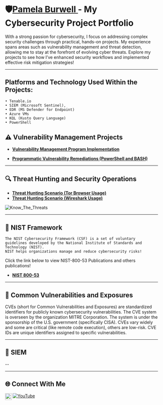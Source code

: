 # 🛡️<a href="https://www.linkedin.com/in/pam-b-b8453188/">Pamela Burwell </a> - My Cybersecurity Project Portfolio

With a strong passion for cybersecurity, I focus on addressing complex security challenges through practical, hands-on projects. My experience spans areas such as vulnerability management and threat detection, allowing me to stay at the forefront of evolving cyber threats. Explore my projects to see how I’ve enhanced security workflows and implemented effective risk mitigation strategies!

---
## Platforms and Technology Used Within the Projects: 
  	• Tenable.io
  	• SIEM (Microsoft Sentinel),
  	• EDR (MS Defender for Endpoint)
  	• Azure VMs
    • KQL (Kusto Query Language)
    • PowerShell
    
    
## ⚠️ Vulnerability Management Projects

- **[Vulnerability Management Program Implementation](https://github.com/PDB65/Vulnerability-Management-Program)**


- **[Programmatic Vulnerability Remediations (PowerShell and BASH)](https://github.com/joshcybertest/programmatic-vulnerability-remediations)**
---
## 🔍 Threat Hunting and Security Operations

- **[Threat Hunting Scenario (Tor Browser Usage)](https://github.com/PDB65/threat-hunting-scenario-tor)**
- **[Threat Hunting Scenario (Wireshark Usage)](https://github.com/PDB65/threat-hunting)**
  
![Know_The_Threats](https://github.com/user-attachments/assets/40804676-273d-42ff-afeb-fd0e9d0fb674)



---
## 🔑 NIST Framework
    The NIST Cybersecurity Framework (CSF) is a set of voluntary guidelines developed by the National Institute of Standards and Technology (NIST).
    NIST helps organizations manage and reduce cybersecurity risks! 
    
  Click the link below to view NIST-800-53 Publications and others publications! 
 - **[NIST 800-53](https://github.com/PDB65/NIST-800-53)**

---

## 🚨 Common Vulnerabilities and Exposures
  
  CVEs (short for Common Vulnerabilities and Exposures) are standardized identifiers for publicly known cybersecurity vulnerabilities.
  The CVE system is overseen by the organization MITRE Corporation. The system is under the sponsorship of the U.S. government (specifically CISA).
  CVEs vary widely and some are critical (like remote code execution), others are low-risk.
  CVE IDs are unique identifiers assigned to specific vulnerabilities.
      
---
## 🔧 SIEM

--
  
<hr/>




## 🌐 Connect With Me
[<img align="left" alt="Pam Burwell | LinkedIn" width="22px" src="https://cdn.jsdelivr.net/npm/simple-icons@v3/icons/linkedin.svg" />][linkedin]
[![YouTube](https://img.shields.io/badge/YouTube-Visit-red?style=for-the-badge&logo=youtube)](https://www.youtube.com/@pamela4585)


[linkedin]: https://linkedin.com/in/pam-b-b8453188
[youtube]: https://www.youtube.com/c/pamela4585
<!--
<img width="35" alt="image" src="https://github.com/user-attachments/assets/2f41c7cd-5ea8-4475-b451-a37161b6c3fb"> 
<img width="35" alt="image" src="https://github.com/user-attachments/assets/77649969-9910-4994-8b96-74a116cfb2a8">
